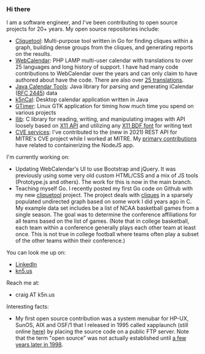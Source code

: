 ### Hi there

I am a software engineer, and I've been contributing to open source projects for 20+ years.  My open
source repositories include:
- [Cliquetool](https://github.com/craigk5n/cliquetool): Multi-purpose tool written in Go for finding cliques within a graph,
  building dense groups from the cliques,
  and generating reports on the results.
- [WebCalendar](https://github.com/craigk5n/webcalendar): PHP LAMP multi-user calendar with translations to over 25 languages and long history of support.
  I have had many code contributions to WebCalendar over the years and can only claim to have authored about have the code.
  There are also over [25 translations](https://github.com/craigk5n/webcalendar/tree/master/translations).
- [Java Calendar Tools](https://github.com/craigk5n/javacaltools): Java library for parsing and generating
  iCalendar ([RFC 2445](https://www.rfc-editor.org/rfc/rfc2445.html)) data
- [k5nCal](https://github.com/craigk5n/k5ncal): Desktop calendar application written in Java
- [GTimer](https://github.com/craigk5n/gtimer): Linux GTK application for timing how much time you spend on various projects
- [Ilib](https://github.com/craigk5n/ilib): C library for reading, writing, and manipulating images with API loosely
  based on [X11 API](https://x.org/releases/current/doc/libX11/libX11/libX11.html) and utilizing any
  [X11 BDF font](https://x.org/releases/X11R7.7/doc/xorg-docs/fonts/fonts.html) for writing text
- [CVE services](https://github.com/craigk5n/cve-services): I've contributed to the (new in 2021) REST API
  for MITRE's CVE project while I worked at MITRE.  My [primary contributions](https://github.com/CVEProject/cve-services/pulls?q=author%3Acraigk5n)
  have related to containerizing the NodeJS app.

I'm currently working on:
- Updating WebCalendar's UI to use Bootstrap and jQuery.  It was previously using some very old custom HTML/CSS
  and a mix of JS tools (Prototype.js and others).  The work for this is now in the main branch.
- Teaching myself Go.  I recently posted my first Go code on Github with my new [cliquetool](https://github.com/craigk5n/cliquetool)
  project.  The project deals with 
  [cliques](https://en.wikipedia.org/wiki/Clique_problem) in
  a sparsely populated undirected graph based on some work I did years ago in C.
  My example data set includes be a list of NCAA basketball games from a single season.
  The goal was to determine the conference affiliations for all teams based on
  the list of games.  (Note that in college basketball, each team within a conference generally plays
  each other team at least once.  This is not true in college football where teams often play a
  subset of the other teams within their conference.)

You can look me up on:
- [LinkedIn](https://www.linkedin.com/in/cknudsen/)
- [kn5.us](https://www.k5n.us)

Reach me at:
- craig AT k5n.us

Interesting facts:
- My first open source contribution was a system menubar for HP-UX, SunOS, AIX and OSF/1 that I released
  in 1995 called xapplaunch (still online [here](https://distro.ibiblio.org/amigolinux/download/XApps/xapplaunch-1.1afx/)) by placing the source code on a public FTP server.
  Note that the term "open source" was not actually established until
  [a few years later in 1998](https://opensource.org/faq).
